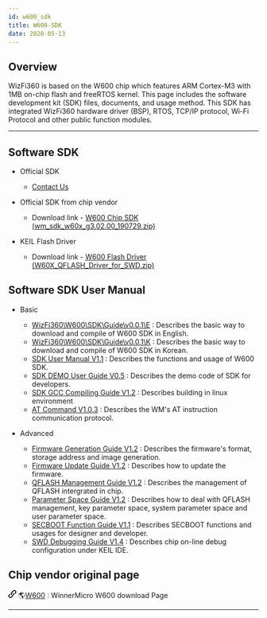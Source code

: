 ```yaml
---
id: w600_sdk
title: W600-SDK
date: 2020-05-13
---
```


## Overview

WizFi360 is based on the W600 chip which features ARM Cortex-M3 with 1MB
on-chip flash and freeRTOS kernel. This page includes the software
development kit (SDK) files, documents, and usage method. This SDK has
integrated WizFi360 hardware driver (BSP), RTOS, TCP/IP protocol, Wi-Fi
Protocol and other public function modules.

-----

## Software SDK

  - Official SDK
      - [Contact Us](mailto:wizfi@wiznet.io)

  - Official SDK from chip vendor
      - Download link - <a href="/img/products/wizfi360/board/wizfi360sdk/wm_sdk_w60x_g3.02.00_190729.zip" target="_blank">W600 Chip SDK (wm\_sdk\_w60x\_g3.02.00\_190729.zip)</a>

  - KEIL Flash Driver
      - Download link - <a href="/img/products/wizfi360/board/wizfi360sdk/w60x_qflash_driver_for_swd.zip" target="_blank">W600 Flash Driver (W60X\_QFLASH\_Driver\_for\_SWD.zip)</a>

## Software SDK User Manual

  - Basic
      - <a href="/img/products/wizfi360/board/wizfi360sdk/wizfi360_w600_sdk_guide_v0.0.1_e.pdf" target="_blank">WizFi360\W600\SDK\Guide\v0.0.1\E</a>
        : Describes the basic way to download and compile of W600 SDK in English.
      - <a href="/img/products/wizfi360/board/wizfi360sdk/wizfi360_w600_sdk_guide_v0.0.1_k.pdf" target="_blank">WizFi360\W600\SDK\Guide\v0.0.1\K</a>
        : Describes the basic way to download and compile of W600 SDK in Korean.
      - <a href="/img/products/wizfi360/board/wizfi360sdk/wm_w60x_sdk_user_manual_v1.1.pdf" target="_blank">SDK User Manual V1.1</a>
        : Describes the functions and usage of W600 SDK.
      - <a href="/img/products/wizfi360/board/wizfi360sdk/wm_w60x_sdk_demo_user_guide_v0.5.pdf" target="_blank">SDK DEMO User Guide V0.5</a>
        : Describes the demo code of SDK for developers.
      - <a href="/img/products/wizfi360/board/wizfi360sdk/wm_w60x_sdk_gcc_compiling_guide_v1.2.pdf" target="_blank">SDK GCC Compiling Guide V1.2</a>
        : Describes building in linux environment
      - <a href="/img/products/wizfi360/board/wizfi360sdk/wm_w60x_sdk_at_command_v1.0.3.pdf" target="_blank">AT Command V1.0.3</a>
        : Describes the WM's AT instruction communication protocol.

  - Advanced
      - <a href="/img/products/wizfi360/board/wizfi360sdk/wm_w60x_firmware_generation_guide_v1.2.pdf" target="_blank">Firmware Generation Guide V1.2</a>
        : Describes the firmware's format, storage address and image generation.
      - <a href="/img/products/wizfi360/board/wizfi360sdk/wm_w60x_firmware_update_guide_v1.2.pdf" target="_blank">Firmware Update Guide V1.2</a>
        : Describes how to update the firmware.
      - <a href="/img/products/wizfi360/board/wizfi360sdk/wm_w60x_qflash_management_guide_v1.2.pdf" target="_blank">QFLASH Management Guide V1.2</a>
        : Describes the management of QFLASH intergrated in chip.
      - <a href="/img/products/wizfi360/board/wizfi360sdk/wm_w60x_parameter_space_guide_v1.2.pdf" target="_blank">Parameter Space Guide V1.2</a>
        : Describes how to deal with QFLASH management, key parameter space, system parameter space and user parameter space.
      - <a href="/img/products/wizfi360/board/wizfi360sdk/wm_w60x_secboot_function_guide_v1.1.pdf" target="_blank">SECBOOT Function Guide V1.1</a>
        : Describes SECBOOT functions and usages for designer and developer.
      - <a href="/img/products/wizfi360/board/wizfi360sdk/wm_w60x_swd_debugging_guide_v1.4.pdf" target="_blank">SWD Debugging Guide V1.4</a>
        : Describes chip on-line debug configuration under KEIL IDE.
## Chip vendor original page

![](/img/products/w5500/w5500_evb/icons/link.png)
🌎[W600](http://www.winnermicro.com/en/html/1/156/158/497.html) :
WinnerMicro W600 download Page

-----
